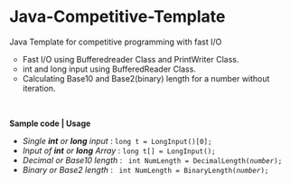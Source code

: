 # Java-Competitive-Template
Java Template for competitive programming with fast I/O
<ul type="circle">
  <li>Fast I/O using Bufferedreader Class and PrintWriter Class.
   <li> int and long input using BufferedReader Class.
   <li> Calculating Base10 and Base2(binary) length for a number without iteration.
</ul>

<br>

<b> Sample code | Usage</b>
<ul type="disc">
  <li><i>Single <b>int</b> or <b>long</b> input </i>: <code>long t = LongInput()[0];</code></li>
  <li><i>Input of <b>int</b> or <b>long</b> Array </i>: <code>long t[] = LongInput();</code></li>
  <li><i> Decimal or Base10 length</i> : <code> int NumLength = DecimalLength(<i>number</i>);</code>
  <li><i> Binary or Base2 length</i> : <code> int NumLength = BinaryLength(<i>number</i>);</code>
</ul>
